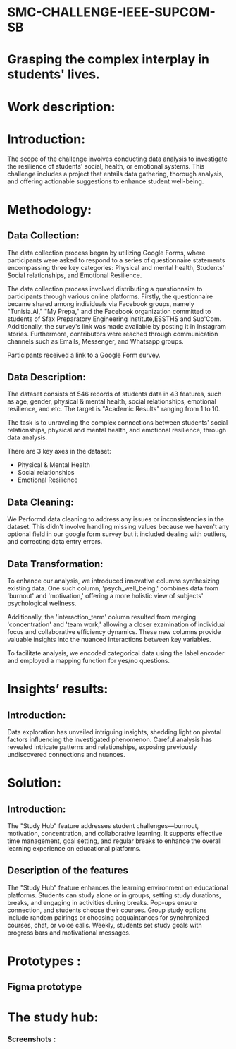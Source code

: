 # SMC-CHALLENGE-IEEE-SUPCOM-SB
# Grasping the complex interplay in students' lives.

# Work description: 
# Introduction:
The scope of the challenge involves conducting data analysis to investigate the resilience of students' social, health, or emotional systems. This challenge includes a project that entails data gathering, thorough analysis, and offering actionable suggestions to enhance student well-being.



# Methodology:

## Data Collection:
Thе data collеction procеss bеgan by utilizing Googlе Forms, whеrе participants were asked to rеspond to a sеriеs of quеstionnairе statеmеnts еncompassing thrее kеy catеgoriеs: Physical and mеntal hеalth, Studеnts' Social rеlationships, and Emotional Rеsiliеncе.

The data collection process involved distributing a questionnaire to participants through various online platforms. Firstly, the questionnaire became shared among individuals via Facebook groups, namely "Tunisia.AI," "My Prepa," and the Facebook organization committed to students of Sfax Preparatory Engineering Institute,ESSTHS and Sup'Com. Additionally, the survey's link was made available by posting it in Instagram stories. Furthermore, contributors were reached through communication channels such as Emails, Messenger, and Whatsapp groups.

Participants received a link to a Google Form survey.

## Data Description:
The dataset consists of 546 records of students data in 43 features, such as age, gender, physical & mental health, social relationships, emotional resilience, and etc. The target is "Academic Results" ranging from 1 to 10.

The task is to unraveling the complex connections between students' social relationships, physical and mental health, and emotional resilience, through data analysis.

There are 3 key axes in the dataset:

* Physical & Mental Health
* Social relationships
* Emotional Resilience
## Data Cleaning:
We Performd data cleaning to address any issues or inconsistencies in the dataset. This didn't involve handling missing values because we haven't any optional field in our google form survey but it included dealing with outliers, and correcting data entry errors.
## Data Transformation:
To enhance our analysis, we introduced innovative columns synthesizing existing data. One such column, 'psych_well_being,' combines data from 'burnout' and 'motivation,' offering a more holistic view of subjects' psychological wellness.

Additionally, the 'interaction_term' column resulted from merging 'concentration' and 'team work,' allowing a closer examination of individual focus and collaborative efficiency dynamics. These new columns provide valuable insights into the nuanced interactions between key variables.

To facilitate analysis, we encoded categorical data using the label encoder and employed a mapping function for yes/no questions.




# Insights’ results:
## Introduction:
Data exploration has unveiled intriguing insights, shedding light on pivotal factors influencing the investigated phenomenon. Careful analysis has revealed intricate patterns and relationships, exposing previously undiscovered connections and nuances.







# Solution:
## Introduction: 
The "Study Hub" feature addresses student challenges—burnout, motivation, concentration, and collaborative learning. It supports effective time management, goal setting, and regular breaks to enhance the overall learning experience on educational platforms.
## Description of the features
The "Study Hub" feature enhances the learning environment on educational platforms. Students can study alone or in groups, setting study durations, breaks, and engaging in activities during breaks. Pop-ups ensure connection, and students choose their courses. Group study options include random pairings or choosing acquaintances for synchronized courses, chat, or voice calls. Weekly, students set study goals with progress bars and motivational messages.

# Prototypes :
## Figma prototype 
# The study hub:
### Screenshots :





